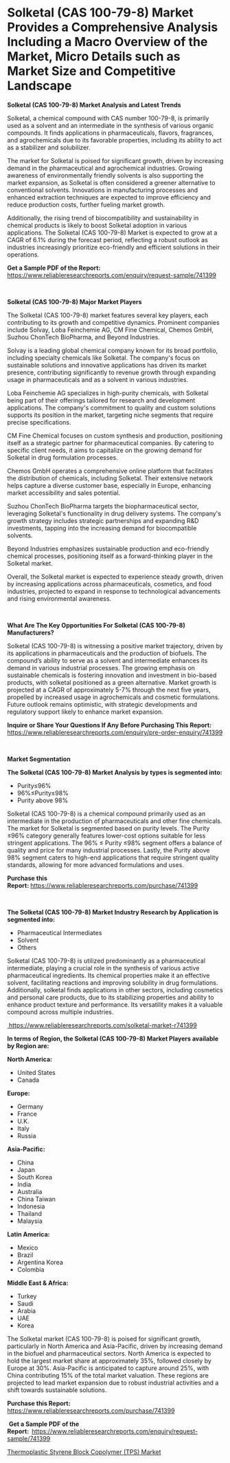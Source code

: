 <p><h1>Solketal (CAS 100-79-8) Market Provides a Comprehensive Analysis Including a Macro Overview of the Market, Micro Details such as Market Size and Competitive Landscape</h1></p><p><strong>Solketal (CAS 100-79-8) Market Analysis and Latest Trends</strong></p>
<p><p>Solketal, a chemical compound with CAS number 100-79-8, is primarily used as a solvent and an intermediate in the synthesis of various organic compounds. It finds applications in pharmaceuticals, flavors, fragrances, and agrochemicals due to its favorable properties, including its ability to act as a stabilizer and solubilizer.</p><p>The market for Solketal is poised for significant growth, driven by increasing demand in the pharmaceutical and agrochemical industries. Growing awareness of environmentally friendly solvents is also supporting the market expansion, as Solketal is often considered a greener alternative to conventional solvents. Innovations in manufacturing processes and enhanced extraction techniques are expected to improve efficiency and reduce production costs, further fueling market growth. </p><p>Additionally, the rising trend of biocompatibility and sustainability in chemical products is likely to boost Solketal adoption in various applications. The Solketal (CAS 100-79-8) Market is expected to grow at a CAGR of 6.1% during the forecast period, reflecting a robust outlook as industries increasingly prioritize eco-friendly and efficient solutions in their operations.</p></p>
<p><strong>Get a Sample PDF of the Report:&nbsp;</strong> <a href="https://www.reliableresearchreports.com/enquiry/request-sample/741399?utm_campaign=2275&utm_medium=2&utm_source=Github&utm_content=ia&utm_term=02042025&utm_id=solketal-cas-100-79-8">https://www.reliableresearchreports.com/enquiry/request-sample/741399</a></p>
<p>&nbsp;</p>
<p><strong>Solketal (CAS 100-79-8) Major Market Players</strong></p>
<p><p>The Solketal (CAS 100-79-8) market features several key players, each contributing to its growth and competitive dynamics. Prominent companies include Solvay, Loba Feinchemie AG, CM Fine Chemical, Chemos GmbH, Suzhou ChonTech BioPharma, and Beyond Industries.</p><p>Solvay is a leading global chemical company known for its broad portfolio, including specialty chemicals like Solketal. The company's focus on sustainable solutions and innovative applications has driven its market presence, contributing significantly to revenue growth through expanding usage in pharmaceuticals and as a solvent in various industries.</p><p>Loba Feinchemie AG specializes in high-purity chemicals, with Solketal being part of their offerings tailored for research and development applications. The company's commitment to quality and custom solutions supports its position in the market, targeting niche segments that require precise specifications.</p><p>CM Fine Chemical focuses on custom synthesis and production, positioning itself as a strategic partner for pharmaceutical companies. By catering to specific client needs, it aims to capitalize on the growing demand for Solketal in drug formulation processes.</p><p>Chemos GmbH operates a comprehensive online platform that facilitates the distribution of chemicals, including Solketal. Their extensive network helps capture a diverse customer base, especially in Europe, enhancing market accessibility and sales potential.</p><p>Suzhou ChonTech BioPharma targets the biopharmaceutical sector, leveraging Solketal's functionality in drug delivery systems. The company's growth strategy includes strategic partnerships and expanding R&D investments, tapping into the increasing demand for biocompatible solvents.</p><p>Beyond Industries emphasizes sustainable production and eco-friendly chemical processes, positioning itself as a forward-thinking player in the Solketal market.</p><p>Overall, the Solketal market is expected to experience steady growth, driven by increasing applications across pharmaceuticals, cosmetics, and food industries, projected to expand in response to technological advancements and rising environmental awareness.</p></p>
<p>&nbsp;</p>
<p><strong>What Are The Key Opportunities For Solketal (CAS 100-79-8) Manufacturers?</strong></p>
<p><p>Solketal (CAS 100-79-8) is witnessing a positive market trajectory, driven by its applications in pharmaceuticals and the production of biofuels. The compound’s ability to serve as a solvent and intermediate enhances its demand in various industrial processes. The growing emphasis on sustainable chemicals is fostering innovation and investment in bio-based products, with solketal positioned as a green alternative. Market growth is projected at a CAGR of approximately 5-7% through the next five years, propelled by increased usage in agrochemicals and cosmetic formulations. Future outlook remains optimistic, with strategic developments and regulatory support likely to enhance market expansion.</p></p>
<p><strong>Inquire or Share Your Questions If Any Before Purchasing This Report:</strong> <a href="https://www.reliableresearchreports.com/enquiry/pre-order-enquiry/741399?utm_campaign=2275&utm_medium=2&utm_source=Github&utm_content=ia&utm_term=02042025&utm_id=solketal-cas-100-79-8">https://www.reliableresearchreports.com/enquiry/pre-order-enquiry/741399</a></p>
<p>&nbsp;</p>
<p><strong>Market Segmentation</strong></p>
<p><strong>The Solketal (CAS 100-79-8) Market Analysis by types is segmented into:</strong></p>
<p><ul><li>Purity≤96%</li><li>96%≤Purity≤98%</li><li>Purity above 98%</li></ul></p>
<p><p>Solketal (CAS 100-79-8) is a chemical compound primarily used as an intermediate in the production of pharmaceuticals and other fine chemicals. The market for Solketal is segmented based on purity levels. The Purity ≤96% category generally features lower-cost options suitable for less stringent applications. The 96% ≤ Purity ≤98% segment offers a balance of quality and price for many industrial processes. Lastly, the Purity above 98% segment caters to high-end applications that require stringent quality standards, allowing for more advanced formulations and uses.</p></p>
<p><strong>Purchase this Report:&nbsp;</strong><a href="https://www.reliableresearchreports.com/purchase/741399?utm_campaign=2275&utm_medium=2&utm_source=Github&utm_content=ia&utm_term=02042025&utm_id=solketal-cas-100-79-8">https://www.reliableresearchreports.com/purchase/741399</a></p>
<p>&nbsp;</p>
<p><strong>The Solketal (CAS 100-79-8) Market Industry Research by Application is segmented into:</strong></p>
<p><ul><li>Pharmaceutical Intermediates</li><li>Solvent</li><li>Others</li></ul></p>
<p><p>Solketal (CAS 100-79-8) is utilized predominantly as a pharmaceutical intermediate, playing a crucial role in the synthesis of various active pharmaceutical ingredients. Its chemical properties make it an effective solvent, facilitating reactions and improving solubility in drug formulations. Additionally, solketal finds applications in other sectors, including cosmetics and personal care products, due to its stabilizing properties and ability to enhance product texture and performance. Its versatility makes it a valuable compound across multiple industries.</p></p>
<p><a href="https://www.reliableresearchreports.com/solketal-market-r741399?utm_campaign=2275&utm_medium=2&utm_source=Github&utm_content=ia&utm_term=02042025&utm_id=solketal-cas-100-79-8">&nbsp;https://www.reliableresearchreports.com/solketal-market-r741399</a></p>
<p><strong>In terms of Region, the Solketal (CAS 100-79-8) Market Players available by Region are:</strong></p>
<p>
    <p> <strong> North America: </strong>
        <ul>
            <li>United States</li>
            <li>Canada</li>
        </ul>
        </p> 
    <p> <strong> Europe: </strong>
        <ul>
            <li>Germany</li>
            <li>France</li>
            <li>U.K.</li>
            <li>Italy</li>
            <li>Russia</li>
        </ul>
        </p> 
    <p> <strong> Asia-Pacific: </strong>
        <ul>
            <li>China</li>
            <li>Japan</li>
            <li>South Korea</li>
            <li>India</li>
            <li>Australia</li>
            <li>China Taiwan</li>
            <li>Indonesia</li>
            <li>Thailand</li>
            <li>Malaysia</li>
        </ul>
        </p> 
    <p> <strong> Latin America: </strong>
        <ul>
            <li>Mexico</li>
            <li>Brazil</li>
            <li>Argentina Korea</li>
            <li>Colombia</li>
        </ul>
        </p> 
    <p> <strong> Middle East & Africa: </strong>
        <ul>
            <li>Turkey</li>
            <li>Saudi</li>
            <li>Arabia</li>
            <li>UAE</li>
            <li>Korea</li>
        </ul>
    </p>
    </p>
<p><p>The Solketal market (CAS 100-79-8) is poised for significant growth, particularly in North America and Asia-Pacific, driven by increasing demand in the biofuel and pharmaceutical sectors. North America is expected to hold the largest market share at approximately 35%, followed closely by Europe at 30%. Asia-Pacific is anticipated to capture around 25%, with China contributing 15% of the total market valuation. These regions are projected to lead market expansion due to robust industrial activities and a shift towards sustainable solutions.</p></p>
<p><strong>Purchase this Report: </strong><a href="https://www.reliableresearchreports.com/purchase/741399?utm_campaign=2275&utm_medium=2&utm_source=Github&utm_content=ia&utm_term=02042025&utm_id=solketal-cas-100-79-8">https://www.reliableresearchreports.com/purchase/741399</a></p>
<p>&nbsp;<strong>Get a Sample PDF of the Report:&nbsp;&nbsp;</strong><a href="https://www.reliableresearchreports.com/enquiry/request-sample/741399?utm_campaign=2275&utm_medium=2&utm_source=Github&utm_content=ia&utm_term=02042025&utm_id=solketal-cas-100-79-8">https://www.reliableresearchreports.com/enquiry/request-sample/741399</a></p>
<p><strong></strong></p>
<p><p><a href="https://github.com/DianaWilson796/Market-Research-Report-List-2/blob/main/thermoplastic-styrene-block-copolymer-tps-market.md?utm_campaign=2275&utm_medium=2&utm_source=Github&utm_content=ia&utm_term=02042025&utm_id=solketal-cas-100-79-8">Thermoplastic Styrene Block Copolymer (TPS) Market</a></p></p>
